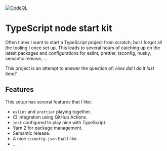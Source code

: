 [![CodeQL](https://github.com/e0ipso/ts-node-startkit/actions/workflows/codeql-analysis.yml/badge.svg)](https://github.com/e0ipso/ts-node-startkit/actions/workflows/codeql-analysis.yml)
# TypeScript node start kit
Often times I want to start a TypeScript project from scratch, but I forgot all the tooling I once set up. This leads to
several hours of catching up on the latest packages and configurations for eslint, prettier, tsconfig, husky, semantic
release, ...

This project is an attempt to answer the question of: _How did I do it last time?_

## Features
This setup has several features that I like:
  - `eslint` and `prettier` playing together.
  - CI integration using GitHub Actions.
  - `jest` configured to play nice with TypeScript.
  - Yarn 2 for package management.
  - Semantic release.
  - A nice `tsconfig.json` that I like.
  - ...
